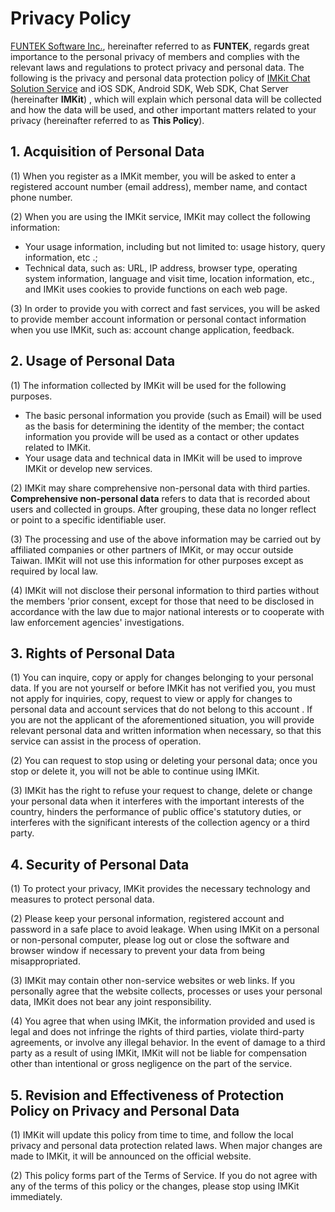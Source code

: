 # Privacy Policy
[FUNTEK Software Inc.](http://funtek.co/), hereinafter referred to as **FUNTEK**, regards great importance to the personal privacy of members and complies with the relevant laws and regulations to protect privacy and personal data. The following is the privacy and personal data protection policy of [IMKit Chat Solution Service](https://imkit.io/) and iOS SDK, Android SDK, Web SDK, Chat Server (hereinafter **IMKit**) , which will explain which personal data will be collected and how the data will be used, and other important matters related to your privacy (hereinafter referred to as **This Policy**).

## 1. Acquisition of Personal Data

(1) When you register as a IMKit member, you will be asked to enter a registered account number (email address), member name, and contact phone number.

(2) When you are using the IMKit service, IMKit may collect the following information:

- Your usage information, including but not limited to: usage history, query information, etc .;
- Technical data, such as: URL, IP address, browser type, operating system information, language and visit time, location information, etc., and IMKit uses cookies to provide functions on each web page.

(3) In order to provide you with correct and fast services, you will be asked to provide member account information or personal contact information when you use IMKit, such as: account change application, feedback.

## 2. Usage of Personal Data

(1) The information collected by IMKit will be used for the following purposes.

- The basic personal information you provide (such as Email) will be used as the basis for determining the identity of the member; the contact information you provide will be used as a contact or other updates related to IMKit.
- Your usage data and technical data in IMKit will be used to improve IMKit or develop new services.

(2) IMKit may share comprehensive non-personal data with third parties. **Comprehensive non-personal data** refers to data that is recorded about users and collected in groups. After grouping, these data no longer reflect or point to a specific identifiable user.

(3) The processing and use of the above information may be carried out by affiliated companies or other partners of IMKit, or may occur outside Taiwan. IMKit will not use this information for other purposes except as required by local law.

(4) IMKit will not disclose their personal information to third parties without the members 'prior consent, except for those that need to be disclosed in accordance with the law due to major national interests or to cooperate with law enforcement agencies' investigations.

## 3. Rights of Personal Data

(1) You can inquire, copy or apply for changes belonging to your personal data. If you are not yourself or before IMKit has not verified you, you must not apply for inquiries, copy, request to view or apply for changes to personal data and account services that do not belong to this account . If you are not the applicant of the aforementioned situation, you will provide relevant personal data and written information when necessary, so that this service can assist in the process of operation.

(2) You can request to stop using or deleting your personal data; once you stop or delete it, you will not be able to continue using IMKit.

(3) IMKit has the right to refuse your request to change, delete or change your personal data when it interferes with the important interests of the country, hinders the performance of public office's statutory duties, or interferes with the significant interests of the collection agency or a third party.

## 4. Security of Personal Data

(1) To protect your privacy, IMKit provides the necessary technology and measures to protect personal data.

(2) Please keep your personal information, registered account and password in a safe place to avoid leakage. When using IMKit on a personal or non-personal computer, please log out or close the software and browser window if necessary to prevent your data from being misappropriated.

(3) IMKit may contain other non-service websites or web links. If you personally agree that the website collects, processes or uses your personal data, IMKit does not bear any joint responsibility.

(4) You agree that when using IMKit, the information provided and used is legal and does not infringe the rights of third parties, violate third-party agreements, or involve any illegal behavior. In the event of damage to a third party as a result of using IMKit, IMKit will not be liable for compensation other than intentional or gross negligence on the part of the service.

## 5. Revision and Effectiveness of Protection Policy on Privacy and Personal Data

(1) IMKit will update this policy from time to time, and follow the local privacy and personal data protection related laws. When major changes are made to IMKit, it will be announced on the official website.

(2) This policy forms part of the Terms of Service. If you do not agree with any of the terms of this policy or the changes, please stop using IMKit immediately.
